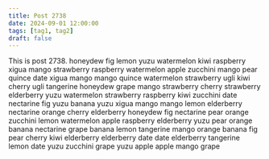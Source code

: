```yaml
---
title: Post 2738
date: 2024-09-01 12:00:00
tags: [tag1, tag2]
draft: false
---
```

This is post 2738.
honeydew
fig
lemon
yuzu
watermelon
kiwi
raspberry
xigua
mango
strawberry
raspberry
watermelon
apple
zucchini
mango
pear
quince
date
xigua
mango
mango
quince
watermelon
strawberry
ugli
kiwi
cherry
ugli
tangerine
honeydew
grape
mango
strawberry
cherry
strawberry
elderberry
yuzu
watermelon
strawberry
raspberry
kiwi
zucchini
date
nectarine
fig
yuzu
banana
yuzu
xigua
mango
mango
lemon
elderberry
nectarine
orange
cherry
elderberry
honeydew
fig
nectarine
pear
orange
zucchini
lemon
watermelon
apple
raspberry
elderberry
yuzu
pear
orange
banana
nectarine
grape
banana
lemon
tangerine
mango
orange
banana
fig
pear
cherry
kiwi
elderberry
elderberry
date
date
elderberry
tangerine
lemon
date
yuzu
zucchini
grape
yuzu
apple
apple
mango
grape
